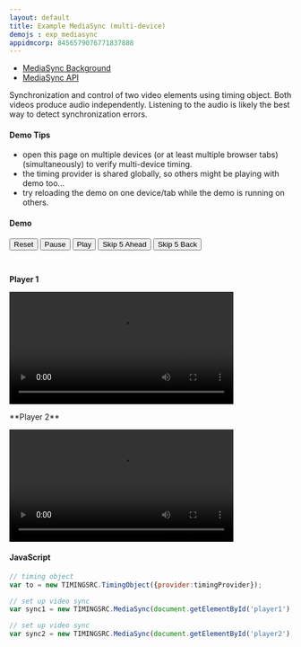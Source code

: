 ```yaml
---
layout: default
title: Example MediaSync (multi-device)
demojs : exp_mediasync
appidmcorp: 8456579076771837888
---
```


- [MediaSync Background](background_mediasync.html) 
- [MediaSync API](api_mediasync.html)

Synchronization and control of two video elements using timing object. Both videos produce audio independently. Listening to the audio is likely the best way to detect synchronization errors.

#### Demo Tips

- open this page on multiple devices (or at least multiple browser tabs) (simultaneously) to verify multi-device timing.
- the timing provider is shared globally, so others might be playing with demo too...
- try reloading the demo on one device/tab while the demo is running on others.

#### Demo

<div id="demo" style="height:50px">
  <p id='buttons'>
    <button id='tostart'>Reset</button>
    <button id='pause'>Pause</button>
    <b><button id='forward'>Play</button></b>
    <button id='skipforward'>Skip 5 Ahead</button>
    <button id='skipbackward'>Skip 5 Back </button>   
  </p>
 
</div>
<p>
  <b><span id='position'></span></b>
</p>


**Player 1**
<p>
  <video id="player1" style="height:200px">
      <source src="https://mcorp.no/res/bigbuckbunny.webm" type="video/webm" />
      <source src="https://mcorp.no/res/bigbuckbunny.m4v" type="video/mp4" />
  </video>
</p>
**Player 2**
<p>
  <video id="player2" style="height:200px">
      <source src="https://mcorp.no/res/bigbuckbunny.webm" type="video/webm" />
      <source src="https://mcorp.no/res/bigbuckbunny.m4v" type="video/mp4" />
  </video>
</p>





#### JavaScript

```javascript
// timing object
var to = new TIMINGSRC.TimingObject({provider:timingProvider});

// set up video sync
var sync1 = new TIMINGSRC.MediaSync(document.getElementById('player1'), to);

// set up video sync
var sync2 = new TIMINGSRC.MediaSync(document.getElementById('player2'), to);
```    
